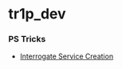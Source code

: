 # tr1p_dev

### PS Tricks
- [Interrogate Service Creation](https://github.com/tripmine253/tr1p_dev/blob/moved/My_PS_Tricks.md)
